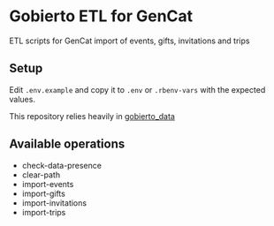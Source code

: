 # Gobierto ETL for GenCat

ETL scripts for GenCat import of events, gifts, invitations and trips

## Setup

Edit `.env.example` and copy it to `.env` or `.rbenv-vars` with the expected values.

This repository relies heavily in [gobierto_data](https://github.com/PopulateTools/gobierto_data)

## Available operations

- check-data-presence
- clear-path
- import-events
- import-gifts
- import-invitations
- import-trips
